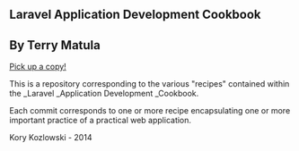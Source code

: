 ## Laravel Application Development Cookbook
## By Terry Matula

<a href="http://www.packtpub.com/laravel-application-development-cookbook/book" target="_blank">Pick up a copy!</a> 

This is a repository corresponding to the various "recipes" contained within the _Laravel _Application Development _Cookbook. 

Each commit corresponds to one or more recipe encapsulating one or more important practice of a practical web application. 


Kory Kozlowski - 2014
